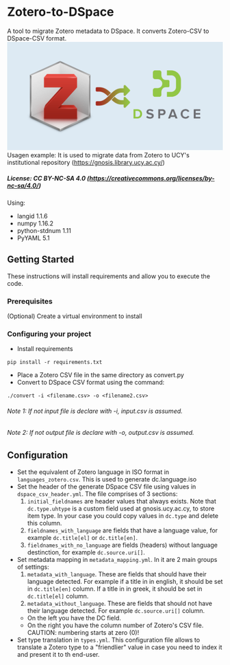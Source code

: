 # Zotero-to-DSpace
A tool to migrate Zotero metadata to DSpace. It converts Zotero-CSV to DSpace-CSV format. 
![imageztod](./images/zotero_to_dspace.png)
Usagen example: It is used to migrate data from Zotero to UCY's institutional repository (https://gnosis.library.ucy.ac.cy/)


##### License: CC BY-NC-SA 4.0 (https://creativecommons.org/licenses/by-nc-sa/4.0/)


Using:
- langid 1.1.6
- numpy 1.16.2
- python-stdnum 1.11
- PyYAML 5.1

## Getting Started

These instructions will install requirements and allow you to execute the code.

### Prerequisites
(Optional) Create a virtual environment to install

### Configuring your project

- Install requirements
```
pip install -r requirements.txt
```
- Place a Zotero CSV file in the same directory as convert.py
- Convert to DSpace CSV format using the command:
```
./convert -i <filename.csv> -o <filename2.csv>
```
###### Note 1: If not input file is declare with -i, input.csv is assumed.
###### Note 2: If not output file is declare with -o, output.csv is assumed.

## Configuration
- Set the equivalent of Zotero language in ISO format in ```languages_zotero.csv```. This is used to generate dc.language.iso
- Set the header of the generate DSpace CSV file using values in ```dspace_csv_header.yml```.
The file comprises of 3 sections:
    1. ```initial_fieldnames``` are header values that always exists. Note that ```dc.type.uhtype``` is a custom field used at gnosis.ucy.ac.cy, to store item type. In your case you could copy values in ```dc.type``` and delete this column.
    2. ```fieldnames_with_language``` are fields that have a language value, for example ```dc.title[el]``` or ```dc.title[en]```.
    3. ```fieldnames_with_no_language``` are fields (headers) without language destinction, for example ```dc.source.uri[]```.
- Set metadata mapping in ```metadata_mapping.yml```. In it are 2 main groups of settings:
    1. ```metadata_with_language```. These are fields that should have their language detected. For example if a title in in english, it should be set in ```dc.title[en]``` column. If a title in in greek, it should be set in ```dc.title[el]``` column.
    2. ```metadata_without_language```. These are fields that should not have their language detected. For example ```dc.source.uri[]``` column.    
    - On the left you have the DC field.
    - On the right you have the column number of Zotero's CSV file. CAUTION: numbering starts at zero (0)!
- Set type translation in ```types.yml```. This configuration file allows to translate a Zotero type to a "friendlier" value in case you need to index it and present it to th end-user.
